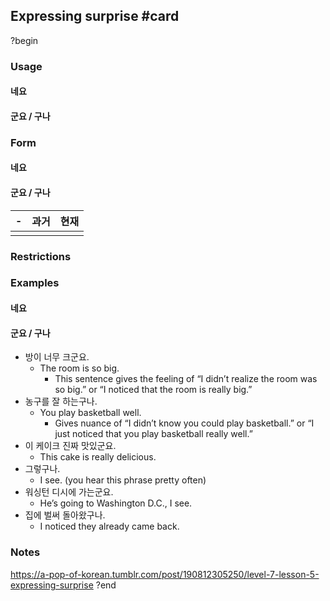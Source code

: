## Expressing surprise #card
?begin
### Usage
#### 네요
#### 군요 / 구나
### Form
#### 네요
#### 군요 / 구나
| -   | 과거  | 현재  |
| --- | --- | --- |
|     |     |     |
### Restrictions
### Examples
#### 네요
#### 군요 / 구나
- 방이 너무 크군요.
	- The room is so big.
		- This sentence gives the feeling of “I didn’t realize the room was so big.” or “I noticed that the room is really big.”
- 농구를 잘 하는구나. 
	- You play basketball well.
		- Gives nuance of “I didn’t know you could play basketball.” or “I just noticed that you play basketball really well.”
- 이 케이크 진짜 맛있군요. 
	- This cake is really delicious.
- 그렇구나.
	- I see. (you hear this phrase pretty often)
- 워싱턴 디시에 가는군요. 
	- He’s going to Washington D.C., I see.
- 집에 벌써 돌아왔구나.
	- I noticed they already came back.
### Notes
https://a-pop-of-korean.tumblr.com/post/190812305250/level-7-lesson-5-expressing-surprise
?end
